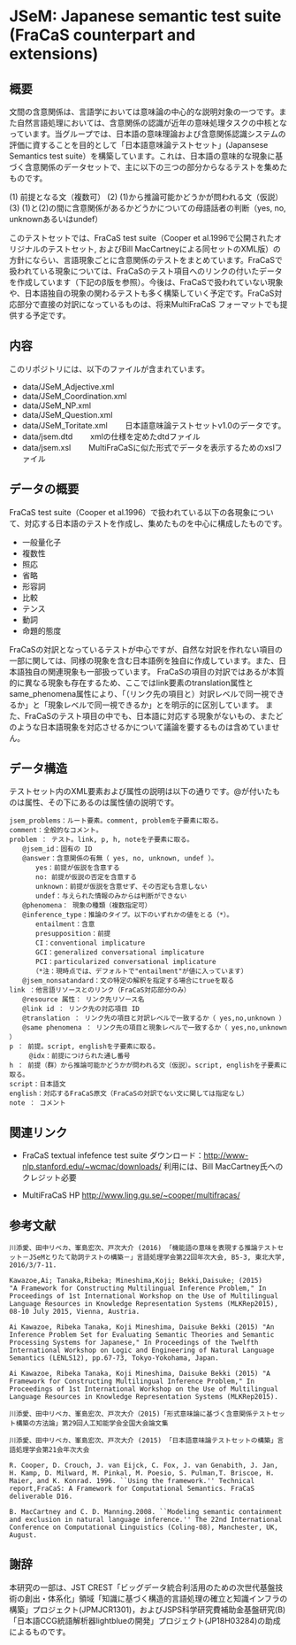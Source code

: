 # JSeM: Japanese semantic test suite (FraCaS counterpart and extensions)

## 概要

文間の含意関係は、言語学においては意味論の中心的な説明対象の一つです。また自然言語処理においては、含意関係の認識が近年の意味処理タスクの中核となっています。当グループでは、日本語の意味理論および含意関係認識システムの評価に資することを目的として「日本語意味論テストセット」(Japansese Semantics test suite）を構築しています。これは、日本語の意味的な現象に基づく含意関係のデータセットで、主に以下の三つの部分からなるテストを集めたものです。

(1) 前提となる文（複数可）
(2) (1)から推論可能かどうかが問われる文（仮説）
(3) (1)と(2)の間に含意関係があるかどうかについての母語話者の判断（yes, no, unknownあるいはundef）

このテストセットでは、FraCaS test suite（Cooper et al.1996で公開されたオリジナルのテストセット, およびBill MacCartneyによる同セットのXML版）の方針にならい、言語現象ごとに含意関係のテストをまとめています。FraCaSで扱われている現象については、FraCaSのテスト項目へのリンクの付いたデータを作成しています（下記のβ版を参照）。今後は、FraCaSで扱われていない現象や、日本語独自の現象の関わるテストも多く構築していく予定です。FraCaS対応部分で直接の対訳になっているものは、将来MultiFraCaS フォーマットでも提供する予定です。

## 内容

このリポジトリには、以下のファイルが含まれています。

- data/JSeM_Adjective.xml
- data/JSeM_Coordination.xml
- data/JSeM_NP.xml
- data/JSeM_Question.xml
- data/JSeM_Toritate.xml
　　日本語意味論テストセットv1.0のデータです。   
- data/jsem.dtd
　　xmlの仕様を定めたdtdファイル
- data/jsem.xsl
　　MultiFraCaSに似た形式でデータを表示するためのxslファイル

## データの概要

FraCaS test suite（Cooper et al.1996）で扱われている以下の各現象について、対応する日本語のテストを作成し、集めたものを中心に構成したものです。

- 一般量化子
- 複数性
- 照応
- 省略
- 形容詞
- 比較
- テンス
- 動詞
- 命題的態度

FraCaSの対訳となっているテストが中心ですが、自然な対訳を作れない項目の一部に関しては、同様の現象を含む日本語例を独自に作成しています。また、日本語独自の関連現象も一部扱っています。
FraCaSの項目の対訳ではあるが本質的に異なる現象も存在するため、ここではlink要素のtranslation属性とsame_phenomena属性により、「（リンク先の項目と）対訳レベルで同一視できるか」と「現象レベルで同一視できるか」とを明示的に区別しています。
また、FraCaSのテスト項目の中でも、日本語に対応する現象がないもの、またどのような日本語現象を対応させるかについて議論を要するものは含めていません。

## データ構造

テストセット内のXML要素および属性の説明は以下の通りです。@が付いたものは属性、その下にあるのは属性値の説明です。

```
jsem_problems：ルート要素。comment, problemを子要素に取る。
comment：全般的なコメント。
problem ： テスト。link, p, h, noteを子要素に取る。
　　@jsem_id：固有の ID
　　@answer：含意関係の有無（ yes, no, unknown, undef ）。
　　　　yes：前提が仮説を含意する
　　　　no: 前提が仮説の否定を含意する
　　　　unknown：前提が仮説を含意せず、その否定も含意しない
　　　　undef：与えられた情報のみからは判断ができない
　　@phenomena： 現象の種類（複数指定可）
　　@inference_type：推論のタイプ。以下のいずれかの値をとる（*）。
　　　　entailment：含意
　　　　presupposition：前提
　　　　CI：conventional implicature
　　　　GCI：generalized conversational implicature
　　　　PCI：particularized conversational implicature
　　　　（*注：現時点では、デフォルトで"entailment"が値に入っています）
　　@jsem_nonsatandard：文の特定の解釈を指定する場合にtrueを取る
link ：他言語リソースとのリンク（FraCaS対応部分のみ）
　　@resource 属性： リンク先リソース名
　　@link id ： リンク先の対応項目 ID
　　@translation ： リンク先の項目と対訳レベルで一致するか（ yes,no,unknown ）
　　@same phenomena ： リンク先の項目と現象レベルで一致するか（ yes,no,unknown ）
p ： 前提。script, englishを子要素に取る。
     @idx：前提につけられた通し番号
h ： 前提（群）から推論可能かどうかが問われる文（仮説）。script, englishを子要素に取る。
script：日本語文
english：対応するFraCaS原文（FraCaSの対訳でない文に関しては指定なし）
note ： コメント
```

## 関連リンク
- FraCaS textual infefence test suite
  ダウンロード：http://www-nlp.stanford.edu/~wcmac/downloads/
  利用には、Bill MacCartney氏へのクレジット必要

- MultiFraCaS HP
  http://www.ling.gu.se/~cooper/multifracas/

## 参考文献
```
川添愛、田中リベカ、峯島宏次、戸次大介 (2016) 「機能語の意味を表現する推論テストセット－JSeMとりたて助詞テストの構築－」言語処理学会第22回年次大会, B5-3, 東北大学, 2016/3/7-11.
```
```
Kawazoe,Ai; Tanaka,Ribeka; Mineshima,Koji; Bekki,Daisuke; (2015)
"A Framework for Constructing Multilingual Inference Problem," In Proceedings of 1st International Workshop on the Use of Multilingual Language Resources in Knowledge Representation Systems (MLKRep2015), 08-10 July 2015, Vienna, Austria.
```
```
Ai Kawazoe, Ribeka Tanaka, Koji Mineshima, Daisuke Bekki (2015) "An Inference Problem Set for Evaluating Semantic Theories and Semantic Processing Systems for Japanese," In Proceedings of the Twelfth International Workshop on Logic and Engineering of Natural Language Semantics (LENLS12), pp.67-73, Tokyo-Yokohama, Japan.
```
```
Ai Kawazoe, Ribeka Tanaka, Koji Mineshima, Daisuke Bekki (2015) "A Framework for Constructing Multilingual Inference Problem," In Proceedings of 1st International Workshop on the Use of Multilingual Language Resources in Knowledge Representation Systems (MLKRep2015). 
```
```
川添愛、田中リベカ、峯島宏次、戸次大介（2015)「形式意味論に基づく含意関係テストセット構築の方法論」第29回人工知能学会全国大会論文集
```
```
川添愛、田中リベカ、峯島宏次、戸次大介 (2015) 「日本語意味論テストセットの構築」言語処理学会第21会年次大会
```
```
R. Cooper, D. Crouch, J. van Eijck, C. Fox, J. van Genabith, J. Jan, H. Kamp, D. Milward, M. Pinkal, M. Poesio, S. Pulman,T. Briscoe, H. Maier, and K. Konrad. 1996. ``Using the framework.'' Technical report,FraCaS: A Framework for Computational Semantics. FraCaS deliverable D16.
```
```
B. MacCartney and C. D. Manning.2008. ``Modeling semantic containment and exclusion in natural language inference.'' The 22nd International Conference on Computational Linguistics (Coling-08), Manchester, UK, August.
```

## 謝辞

本研究の一部は、JST CREST「ビッグデータ統合利活用のための次世代基盤技術の創出・体系化」領域「知識に基づく構造的言語処理の確立と知識インフラの構築」プロジェクト(JPMJCR1301)，およびJSPS科学研究費補助金基盤研究(B)「日本語CCG統語解析器lightblueの開発」プロジェクト(JP18H03284)の助成によるものです。

